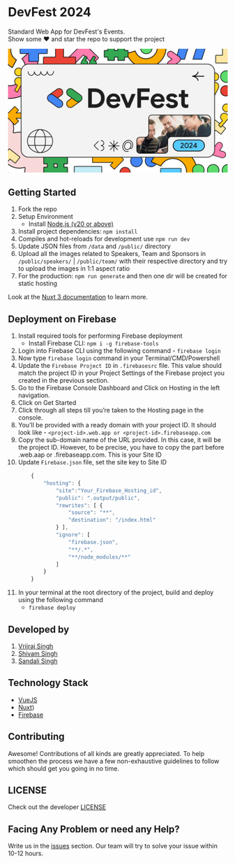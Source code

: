 # DevFest 2024
Standard Web App for DevFest's Events. <br>
Show some ❤️ and star the repo to support the project

![asd](/public/thumbnail.png)

<!-- <img src="https://raw.githubusercontent.com/vrijraj/devfest-2024/main/public/thumbnail.png?token=GHSAT0AAAAAACGBMMHPW4OQ7IDW5PWCVW66ZWN5CRA" style="border-radius:12px"> -->


## Getting Started
1. Fork the repo
1. Setup Environment
    - Install [Node.js (v20 or above)](https://nodejs.org/en/download/)
1. Install project dependencies: `npm install` 
1. Compiles and hot-reloads for development use `npm run dev`
1. Update JSON files from `/data` and `/public/` directory
1. Upload all the images related to Speakers, Team and Sponsors in `/public/speakers/` | `/public/team/` with their respective directory and try to upload the images in 1:1 aspect ratio
1. For the production: `npm run generate` and then one dir will be created for static hosting

Look at the [Nuxt 3 documentation](https://nuxt.com/docs/getting-started/introduction) to learn more.

## Deployment on Firebase
1. Install required tools for performing Firebase deployment
    - Install Firebase CLI: `npm i -g firebase-tools`
1. Login into Firebase CLI using the following command -  `firebase login`
1. Now type `firebase login` command in your Terminal/CMD/Powershell
1. Update the `Firebase Project ID` in `.firebasesrc` file. This value should match the project ID in your Project Settings of the Firebase project you created in the previous section.
1. Go to the Firebase Console Dashboard and Click on Hosting in the left navigation.
1. Click on Get Started
1. Click through all steps till you’re taken to the Hosting page in the console.
1. You’ll be provided with a ready domain with your project ID. It should look like - `<project-id>.web.app or <project-id>.firebaseapp.com`
1. Copy the sub-domain name of the URL provided. In this case, it will be the project ID. However, to be precise, you have to copy the part before .web.aap or .firebaseapp.com. This is your Site ID
1. Update `Firebase.json` file, set the site key to Site ID
    ```js
        {
            "hosting": {
                "site":"Your_Firebase_Hosting_id",
                "public": ".output/public",
                "rewrites": [ {
                    "source": "**",
                    "destination": "/index.html"
                } ],
                "ignore": [
                    "firebase.json",
                    "**/.*",
                    "**/node_modules/**"
                ]
            }
        }
    ```
1. In your terminal at the root directory of the project,  build and deploy using the following command     
    - `firebase deploy`

## Developed by
1. [Vrijraj Singh](https://vrijraj.xyz/)
2. [Shivam Singh](https://shivam.live/)
3. [Sandali Singh](https://sandali.xyz/)

## Technology Stack

* [VueJS](https://vuejs.org/)
* [Nuxt](https://nuxt.com/))
* [Firebase](https://firebase.google.com/)

## Contributing

Awesome! Contributions of all kinds are greatly appreciated. To help smoothen the process we have a few non-exhaustive guidelines to follow which should get you going in no time.

## LICENSE
Check out the developer [LICENSE](https://github.com/oss-labs/iox24-webapp/blob/main/LICENSE)

## Facing Any Problem or need any Help?
Write us in the [issues](https://github.com/vrijraj/oss-labs/iox24-webapp/issues) section. Our team will try to solve your issue within 10-12 hours.<be>